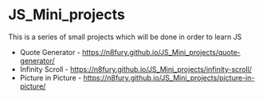 # JS_Mini_projects
This is a series of small projects which will be done in order to learn JS

- Quote Generator    - https://n8fury.github.io/JS_Mini_projects/quote-generator/ <br>
- Infinity Scroll    - https://n8fury.github.io/JS_Mini_projects/infinity-scroll/ <br>
- Picture in Picture - https://n8fury.github.io/JS_Mini_projects/picture-in-picture/
